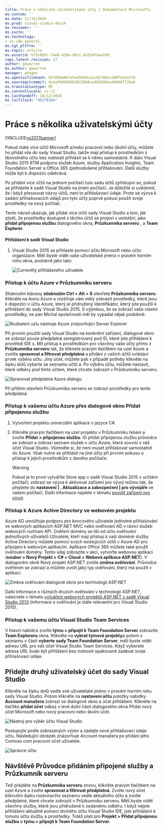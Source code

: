 ```yaml
---
title: Práce s několika uživatelskými účty | Dokumentace Microsoftu
ms.custom: ''
ms.date: 11/15/2016
ms.prod: visual-studio-dev14
ms.reviewer: ''
ms.suite: ''
ms.technology:
- vs-ide-general
ms.tgt_pltfrm: ''
ms.topic: article
ms.assetid: b73c865c-74e0-420e-89cc-43524f4aafd0
caps.latest.revision: 17
author: gewarren
ms.author: gewarren
manager: ghogen
ms.openlocfilehash: 93f029a067e5a45930c2ac827862c1807e32aff8
ms.sourcegitcommit: 9ceaf69568d61023868ced59108ae4dd46f720ab
ms.translationtype: MT
ms.contentlocale: cs-CZ
ms.lasthandoff: 10/12/2018
ms.locfileid: "49176264"
---
```

# <a name="work-with-multiple-user-accounts"></a>Práce s několika uživatelskými účty
[!INCLUDE[vs2017banner](../includes/vs2017banner.md)]

Pokud máte více účtů Microsoft a/nebo pracovní nebo školní účty, můžete ho přidat vše do sady Visual Studio, takže mají přístup k prostředkům z libovolného účtu bez nutnosti přihlásit se k němu samostatně. K datu Visual Studio 2015 RTM podporu služeb Azure, služby Application Insights, Team Foundation Server a Office 365 zjednodušené přihlašování. Další služby může být k dispozici odehrává.  
  
 Po přidání více účtů na jednom počítači tuto sadu účtů zpřístupní se, pokud se přihlásíte k sadě Visual Studio na jiném počítači. Je důležité si uvědomit, že i když přesouvat názvy účtů, není to přihlašovací údaje. Proto se výzva k zadání přihlašovacích údajů pro tyto účty poprvé pokusí použít svoje prostředky na nový počítač.  
  
 Tento návod ukazuje, jak přidat více účtů sady Visual Studio a tom, jak zjistit, že prostředky dostupné z těchto účtů se projeví v umístění, jako **přidat připojenou službu** dialogového okna, **Průzkumníka serveru** , a **Team Explorer**.  
  
#### <a name="sign-in-to-visual-studio"></a>Přihlášení k sadě Visual Studio  
  
1.  Visual Studio 2015 se přihlaste pomocí účtu Microsoft nebo účtu organizace. Měli byste vidět vaše uživatelské jméno v pravém horním rohu okna, podobně jako tato:  
  
     ![Currentlly přihlášeného uživatele](../ide/media/vs2015-username.png "VS2015_UserName")  
  
### <a name="access-your-azure-account-in-server-explorer"></a>Přístup k účtu Azure v Průzkumníku serveru  
 Stisknutím klávesy **stisknutím Ctrl + Alt + S** otevřete **Průzkumníka serveru**. Klikněte na ikonu Azure a rozšiřuje vám měly zobrazit prostředky, které jsou k dispozici v účtu Azure, který je přidružený Identifikátor, který jste použili k přihlášení do sady Visual Studio 2015. S výjimkou, že se zobrazí vaše vlastní prostředky, ne pan Michal společnosti měl by vypadat nějak podobně:  
  
 ![Rozbalení uzlu nástroje Azure znázorňující Server Explorer](../ide/media/vs2015-serverexplorer.png "VS2015_ServerExplorer")  
  
 Při prvním použití sady Visual Studio na konkrétní zařízení, dialogové okno se zobrazí pouze předplatná zaregistrovaný pod ID, které jste přihlášení k prostředí IDE s. Mít přístup k prostředkům pro všechny vaše účty přímo z **Průzkumníka serveru** tak, že kliknete pravým tlačítkem na uzel Azure a zvolíte **spravovat a filtrovat předplatná** a přidání z vašich účtů ovládací prvek výběru účtu. Jiný účet, můžete pak v případě potřeby klikněte na šipku dolů vyberte ze seznamu účtů a. Po výběru účtu, můžete nastavit, které odběry pod tímto účtem, které chcete zobrazit v Průzkumníku serveru.  
  
 ![Spravovat předplatná Azure dialogu](../ide/media/vs2015-manage-subs.png "vs2015_manage_subs")  
  
 Při příštím otevření Průzkumníku serveru se zobrazí prostředky pro tento předplatná.  
  
### <a name="access-your-azure-account-via-add-connected-service-dialog"></a>Přístup k vašemu účtu Azure přes dialogové okno Přidat připojenou službu  
  
1.  Vytvoření projektu univerzální aplikace v jazyce C#.  
  
2.  Klikněte pravým tlačítkem na uzel projektu v Průzkumníku řešení a zvolte **Přidat > připojenou službu**. ID přidat připojenou službu průvodce se zobrazí a zobrazí seznam služeb v účtu Azure, která souvisí s váš účet Visual Studio. Všimněte si, že není muset přihlašovat samostatně do Azure. Však nutné se přihlásit na jiné účty při prvním pokusu o přístup k jejich prostředkům z daného počítače.  
  
    > [!WARNING]
    >  Pokud je to první vytváříte Store app v sadě Visual Studio 2015 v určitém počítači, zobrazí se výzva k aktivovat zařízení pro vývoj režimu tak, že přejdete do **nastavení &#124; . Aktualizace a zabezpečení &#124; pro vývojáře** ve vašem počítači. Další informace najdete v tématu [povolit zařízení pro vývoj](https://msdn.microsoft.com/library/windows/apps/dn706236.aspx).  
  
###  <a name="access_azure"></a> Přístup k Azure Active Directory ve webovém projektu  
 Azure AD umožňuje podporu pro koncového uživatele jednotné přihlašování ve webových aplikacích ASP.NET MVC nebo ověřování AD v rámci služeb webových rozhraní API. Ověření domény se liší od účtu ověřování jednotlivých uživatelů Uživatelé, kteří mají přístup k vaší doméně služby Active Directory můžete pomocí svých existujících účtů v Azure AD pro připojení k webovým aplikacím. Aplikace Office 365 můžete také použít ověřování domény. Tento údaj zobrazíte v akci, vytvořte webovou aplikaci (**soubor > Nový Projekt > C# > Cloud > Webová aplikace ASP.NET**). V dialogovém okně Nový projekt ASP.NET zvolte **změna ověřování**. Průvodce ověřením se zobrazí a můžete zvolit jaký typ ověřování, který má použít v aplikaci.  
  
 ![Změna ověřování dialogové okno pro technologii ASP.NET](../ide/media/vs2015-change-authentication.png "VS2015_change_authentication")  
  
 Další informace o různých druzích ověřování v technologii ASP.NET, naleznete v tématu [vytváření webových projektů ASP.NET v sadě Visual Studio 2013](http://www.asp.net/visual-studio/overview/2013/creating-web-projects-in-visual-studio#orgauth) (informace o ověřování je stále relevantní pro Visual Studio 2015).  
  
### <a name="access-your-visual-studio-team-services-account"></a>Přístup k vašemu účtu Visual Studio Team Services  
 V hlavní nabídce zvolte **týmu > připojit k Team Foundation Server** zobrazíte **Team Exploreru** okna. Klikněte na **vybrat týmové projekty**a potom v seznamu v části **vyberte sady Team Foundation Server**, měli byste vidět adresu URL pro váš účet Visual Studio Team Services. Když vyberete adresa URL bude být přihlášení bez nutnosti opakovaně zadávat svoje přihlašovací údaje.  
  
## <a name="add-a-second-user-account-to-visual-studio"></a>Přidejte druhý uživatelský účet do sady Visual Studio  
 Klikněte na šipku dolů vedle své uživatelské jméno v pravém horním rohu sady Visual Studio. Potom klikněte na **nastavení účtu** položky nabídky. **Account manažera** zobrazí se dialogové okno a účet přihlášení. Klikněte na tlačítko **přidat účet** odkaz v levé dolní části dialogového okna Přidat nový účet Microsoft nebo nový pracovní nebo školní účet.  
  
 ![Nástroj pro výběr účtu Visual Studio](../ide/media/vs2015-acct-picker.png "VS2015_acct_picker")  
  
 Postupujte podle zobrazených výzev a zadejte nové přihlašovací údaje účtu. Následující obrázek znázorňuje Account manažera po přidání jeho Contoso.com pracovní účet uživatele.  
  
 ![Správce účtu](../ide/media/vs2015-accountmanager.gif "VS2015_AccountManager")  
  
## <a name="revisit-the-add-connected-services-wizard-and-server-explorer"></a>Návštěvě Průvodce přidáním připojené služby a Průzkumník serveru  
 Teď přejděte na **Průzkumníka serveru** znovu, klikněte pravým tlačítkem na uzel Azure a zvolte **spravovat a filtrovat předplatná**. Zvolte nový účet kliknutím šipku rozevíracího seznamu vedle aktuálního účtu a zvolte předplatné, které chcete zobrazit v Průzkumníku serveru. Měli byste vidět všechny služby, které jsou přidružené k zadanému odběru. I když nejste přihlášení aktuálně pomocí druhého účtu Visual Studio IDE, jste přihlášeni k tomuto účtu služby a prostředky. Totéž platí pro **Projekt > Přidat připojenou službu** a **týmu > připojit k Team Foundation Server**.



